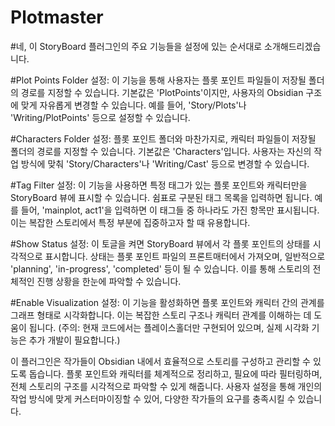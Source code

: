 # Plotmaster

#네, 이 StoryBoard 플러그인의 주요 기능들을 설정에 있는 순서대로 소개해드리겠습니다.

#Plot Points Folder 설정:
이 기능을 통해 사용자는 플롯 포인트 파일들이 저장될 폴더의 경로를 지정할 수 있습니다. 기본값은 'PlotPoints'이지만, 사용자의 Obsidian 구조에 맞게 자유롭게 변경할 수 있습니다. 예를 들어, 'Story/Plots'나 'Writing/PlotPoints' 등으로 설정할 수 있습니다.

#Characters Folder 설정:
플롯 포인트 폴더와 마찬가지로, 캐릭터 파일들이 저장될 폴더의 경로를 지정할 수 있습니다. 기본값은 'Characters'입니다. 사용자는 자신의 작업 방식에 맞춰 'Story/Characters'나 'Writing/Cast' 등으로 변경할 수 있습니다.

#Tag Filter 설정:
이 기능을 사용하면 특정 태그가 있는 플롯 포인트와 캐릭터만을 StoryBoard 뷰에 표시할 수 있습니다. 쉼표로 구분된 태그 목록을 입력하면 됩니다. 예를 들어, 'mainplot, act1'을 입력하면 이 태그들 중 하나라도 가진 항목만 표시됩니다. 이는 복잡한 스토리에서 특정 부분에 집중하고자 할 때 유용합니다.

#Show Status 설정:
이 토글을 켜면 StoryBoard 뷰에서 각 플롯 포인트의 상태를 시각적으로 표시합니다. 상태는 플롯 포인트 파일의 프론트매터에서 가져오며, 일반적으로 'planning', 'in-progress', 'completed' 등이 될 수 있습니다. 이를 통해 스토리의 전체적인 진행 상황을 한눈에 파악할 수 있습니다.

#Enable Visualization 설정:
이 기능을 활성화하면 플롯 포인트와 캐릭터 간의 관계를 그래프 형태로 시각화합니다. 이는 복잡한 스토리 구조나 캐릭터 관계를 이해하는 데 도움이 됩니다. (주의: 현재 코드에서는 플레이스홀더만 구현되어 있으며, 실제 시각화 기능은 추가 개발이 필요합니다.)

이 플러그인은 작가들이 Obsidian 내에서 효율적으로 스토리를 구성하고 관리할 수 있도록 돕습니다. 플롯 포인트와 캐릭터를 체계적으로 정리하고, 필요에 따라 필터링하며, 전체 스토리의 구조를 시각적으로 파악할 수 있게 해줍니다. 사용자 설정을 통해 개인의 작업 방식에 맞게 커스터마이징할 수 있어, 다양한 작가들의 요구를 충족시킬 수 있습니다.
